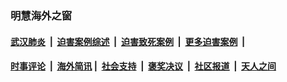 
### 明慧海外之窗

####  [武汉肺炎](indexes/365.md?t=07081001) &nbsp;|&nbsp;  [迫害案例综述](indexes/328.md?t=07081001) &nbsp;|&nbsp; [迫害致死案例](indexes/277.md?t=07081001)  &nbsp;|&nbsp; [更多迫害案例](indexes/81.md?t=07081001)  &nbsp;|&nbsp; 
####  [时事评论](indexes/19.md?t=07081001) &nbsp;|&nbsp; [海外简讯](indexes/245.md?t=07081001)&nbsp;|&nbsp;  [社会支持](indexes/140.md?t=07081001) &nbsp;|&nbsp; [褒奖决议](indexes/282.md?t=07081001) &nbsp;|&nbsp; [社区报道](indexes/91.md?t=07081001)  &nbsp;|&nbsp; [天人之间](indexes/78.md?t=07081001) 

